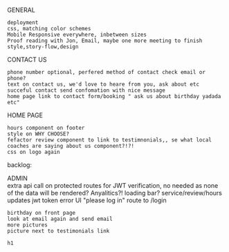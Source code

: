 GENERAL

    deployment
    css, matching color schemes
    Mobile Responsive everywhere, inbetween sizes
    Proof reading with Jon, Email, maybe one more meeting to finish style,story-flow,design

CONTACT US

    phone number optional, perfered method of contact check email or phone?
    text on contact us, we'd love to heare from you, ask about etc
    succeful contact send confomation with nice message
    home page link to contact form/booking " ask us about birthday yadada  etc"

HOME PAGE

    hours component on footer
    style on WHY CHOOSE?
    fefactor review component to link to testimnonials,, se what local coaches are saying about us component?!?!
    css on logo again
    



backlog:

ADMIN    
    extra api call on protected routes for JWT verification,  no needed as none of the data will be rendered?
   Anyalitics?!
    loading bar? service/review/hours updates
    jwt token error UI  "please log in" route to /login



  

    birthday on front page
    look at email again and send email
    more pictures
    picture next to testimonials link
  
    h1